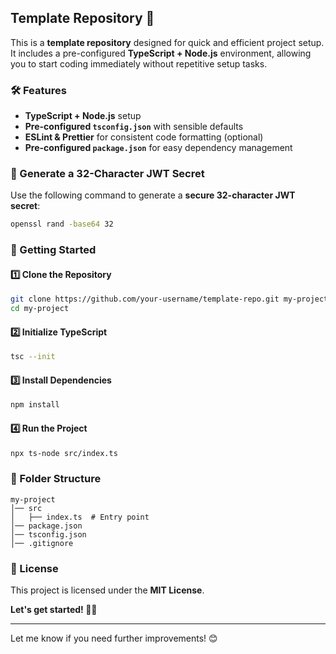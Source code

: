 ## Template Repository 🚀  

This is a **template repository** designed for quick and efficient project setup. It includes a pre-configured **TypeScript + Node.js** environment, allowing you to start coding immediately without repetitive setup tasks.  

### 🛠 Features  

- **TypeScript + Node.js** setup  
- **Pre-configured `tsconfig.json`** with sensible defaults  
- **ESLint & Prettier** for consistent code formatting (optional)  
- **Pre-configured `package.json`** for easy dependency management  

### 🔑 Generate a 32-Character JWT Secret  

Use the following command to generate a **secure 32-character JWT secret**:  

```bash
openssl rand -base64 32
```

### 🚀 Getting Started  

#### 1️⃣ Clone the Repository  

```sh
git clone https://github.com/your-username/template-repo.git my-project
cd my-project
```

#### 2️⃣ Initialize TypeScript  

```sh
tsc --init
```

#### 3️⃣ Install Dependencies  

```sh
npm install
```

#### 4️⃣ Run the Project  

```sh
npx ts-node src/index.ts
```

### 📂 Folder Structure  

```
my-project
│── src
│   ├── index.ts  # Entry point
│── package.json
│── tsconfig.json
│── .gitignore
```

### 📜 License  

This project is licensed under the **MIT License**.  

**Let's get started! 🚀🚀**  

---

Let me know if you need further improvements! 😊